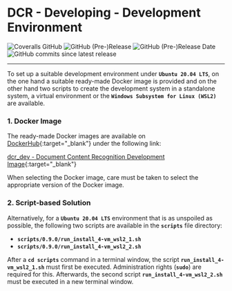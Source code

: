 # DCR - Developing - Development Environment

![Coveralls GitHub](https://img.shields.io/coveralls/github/KonnexionsGmbH/dcr.svg)
![GitHub (Pre-)Release](https://img.shields.io/github/v/release/KonnexionsGmbH/dcr?include_prereleases)
![GitHub (Pre-)Release Date](https://img.shields.io/github/release-date-pre/KonnexionsGmbh/dcr)
![GitHub commits since latest release](https://img.shields.io/github/commits-since/KonnexionsGmbH/dcr/0.9.0)

----

To set up a suitable development environment under **`Ubuntu 20.04 LTS`**, on the one hand a suitable ready-made Docker image is provided and on the other hand two scripts to create the development system in a standalone system, a virtual environment or the **`Windows Subsystem for Linux (WSL2)`** are available.

### 1. Docker Image

The ready-made Docker images are available on [DockerHub](https://hub.docker.com){:target="_blank"} under the following link:

[dcr_dev - Document Content Recognition Development Image](https://hub.docker.com/repository/docker/konnexionsgmbh/dcr_dev){:target="_blank"}

When selecting the Docker image, care must be taken to select the appropriate version of the Docker image.

### 2. Script-based Solution

Alternatively, for a **`Ubuntu 20.04 LTS`** environment that is as unspoiled as possible, the following two scripts are available in the **`scripts`** file directory:

- **`scripts/0.9.0/run_install_4-vm_wsl2_1.sh`**
- **`scripts/0.9.0/run_install_4-vm_wsl2_2.sh`**

After a **`cd scripts`** command in a terminal window, the script **`run_install_4-vm_wsl2_1.sh`** must first be executed. 
Administration rights (**`sudo`**) are required for this. 
Afterwards, the second script **`run_install_4-vm_wsl2_2.sh`** must be executed in a new terminal window.
